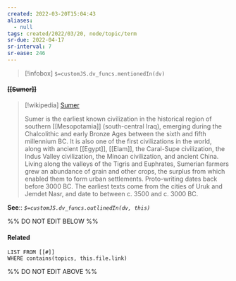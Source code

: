 ```yaml
---
created: 2022-03-20T15:04:43 
aliases:
  - null
tags: created/2022/03/20, node/topic/term
sr-due: 2022-04-17
sr-interval: 7
sr-ease: 246
---
```

> [!infobox]
`$=customJS.dv_funcs.mentionedIn(dv)`

#### <s class="topic-title">[[Sumer]]</s>

> [!wikipedia] [Sumer](https://en.wikipedia.org/wiki/Sumer)
> 
> Sumer is the earliest known civilization in the historical region of southern [[Mesopotamia]] (south-central Iraq), emerging during the Chalcolithic and early Bronze Ages between the sixth and fifth millennium BC. It is also one of the first civilizations in the world, along with ancient [[Egypt]], [[Elam]], the Caral-Supe civilization, the Indus Valley civilization, the Minoan civilization, and ancient China. Living along the valleys of the Tigris and Euphrates, Sumerian farmers grew an abundance of grain and other crops, the surplus from which enabled them to form urban settlements. Proto-writing dates back before 3000 BC. The earliest texts come from the cities of Uruk and Jemdet Nasr, and date to between c. 3500 and c. 3000 BC.
>


**See**::
*`$=customJS.dv_funcs.outlinedIn(dv, this)`*

%% DO NOT EDIT BELOW %%

#### Related 

```dataview
LIST FROM [[#]]
WHERE contains(topics, this.file.link)
```
%% DO NOT EDIT ABOVE %%
